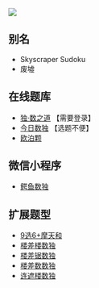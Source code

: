 ![](https://cn.sudoku.today/pic/02/skyscraper36/46223_480080.png)

## 别名
- Skyscraper Sudoku
- 废墟

## 在线题库
- [独·数之道](http://www.sudokufans.org.cn/lx/game.index.php?type=build) 【需要登录】
- [今日数独](https://cn.sudoku.today/g-skyscrapers-sudoku/) 【选题不便】
- [欧泊颗](https://www.oubk.com/sudoku/Skyscraper-3x3-0.html?level=5)

## 微信小程序
- [鳄鱼数独](#小程序://鳄鱼数独/LZm0WknUKhpMrbc)

## 扩展题型
- [9选6+摩天和](../混合类/9选6+摩天和.md)
- [楼差楼数独](../混合类/楼差楼数独.md)
- [楼差锯数独](../混合类/楼差锯数独.md)
- [楼差数数独](../混合类/楼差数数独.md)
- [连遮楼数独](../混合类/连遮楼数独.md)
